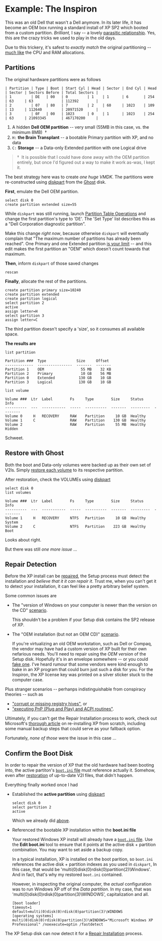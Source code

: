 # Example:  The Inspiron

This was an old Dell that wasn't a Dell anymore.
In its later life, it has become an OEM box running a standard install of XP SP2 which booted from a custom partition.
*Brilliant,* I say -- a lovely [parasitic relationship](http://www.iflscience.com/plants-and-animals/parasites-turn-their-hosts-zombies).
Yes, this are the crazy tricks we used to play in the old days.

Due to this trickery, it's safest to *exactly match* the original partitioning --
[much like](Techniques.md#initial-vm-setup) the CPU and RAM allocations.


## Partitions

The original hardware partitions were as follows

```
| Partition | Type | Boot | Start Cyl | Head | Sector | End Cyl | Head | Sector | Sectors Before | Total Sectors |
| 1         | DE   | 00   | 0         | 1    | 1      | 6       | 254  | 63     | 63             | 112392        |
| 2         | 07   | 80   | 7         | 2    | 60     | 1023    | 109  | 13     | 112640         | 20971520      |
| 3         | 0F   | 00   | 1023      | 0    | 1      | 1023    | 254  | 63     | 21093345       | 467170200     |
```

1. A hidden **Dell OEM partition** -- very small (55MB in this case, vs. the minimum 8MB) &nbsp;&dagger;
2. `H:` **the Brain Transplant** -- a bootable Primary partition with XP, and no data
3. `C:` **Storage** -- a Data-only Extended partition with one Logical drive

> &dagger;&nbsp; It is possible that I could have done away with the OEM partition entirely,
> but once I'd figured out a way to make it work as-was, I kept it.

The best strategy here was to create *one huge VMDK*.
The partitions were re-constructed using [diskpart](Techniques.md#diskpart) from the [Ghost](Tools.md#ghost) disk.

**First**, emulate the Dell OEM partition.

```
select disk 0
create partition extended size=55
```

While `diskpart` was still running, launch [Partition Table Operations](Techniques.md#norton-support-utilities)
and change the first partition's type to 'DE'.
The 'Set Type' list describes this as a "Dell Corporation diagnostic partition".

Make this change *right now*, because otherwise `diskpart` will eventually complain that "The maximum number of partitions has already been reached".
One Primary and one Extended partition [is your limit](Techniques.md#primary-extended-and-logical) --
and this edit makes the first partition an "OEM" which doesn't count towards that maximum.

**Then**, inform `diskpart` of those saved changes

```
rescan
```

**Finally**, allocate the rest of the partitions.

```
create partition primary size=10240
create partition extended
create partition logical
select partition 2
active
assign letter=H
select partition 3
assign letter=C
```

The third partition doesn't specify a 'size', so it consumes all available space.

**The results are**

```
list partition

Partition ###  Type              Size     Offset
-------------  ----------------  -------  -------
Partition 1    OEM                 55 MB    32 KB
Partition 2    Primary             10 GB    56 MB
Partition 0    Extended           130 GB    10 GB
Partition 3    Logical            130 GB    10 GB

list volume

Volume ###  Ltr  Label        Fs     Type        Size     Status     Info
----------  ---  -----------  -----  ----------  -------  ---------  --------
Volume 0     H   RECOVERY     RAW    Partition     10 GB  Healthy
Volume 1     C                RAW    Partition    130 GB  Healthy
Volume 2                      RAW    Partition     55 MB  Healthy    Hidden
```

Schweet.

## Restore with Ghost

Both the boot and Data-only volumes were backed up as their own set of V2Is.
Simply [restore each volume](Techniques.md#restoring-with-ghost) to its respective partition.

After restoration, check the VOLUMEs using [diskpart](Techniques.md#diskpart)

```
select disk 0
list volumes

Volume ###  Ltr  Label        Fs     Type        Size     Status     Info
----------  ---  -----------  -----  ----------  -------  ---------  --------
Volume 1     H   RECOVERY     NTFS   Partition     10 GB  Healthy    System
Volume 2     C                NTFS   Partition    223 GB  Healthy    Boot
```

Looks about right.

But there was still *one more issue* ...

## Repair Detection

Before the XP install can be [repaired](Techniques.md#xp-repair-installation),
the Setup process must detect the installation and *believe that it it can repair it*.
Trust me, when you can't get it to detect your installation, it can feel like a pretty arbitrary belief system.

Some common issues are

- The "version of Windows on your computer is newer than the version on the CD" [scenario](http://support.microsoft.com/en-us/kb/898594).

  This shouldn't be a problem if your Setup disk contains the SP2 release of XP.

- The "OEM installation (but not an OEM CD)" [scenario](http://superuser.com/questions/35290/xp-cd-doesnt-offer-repair-option).

  If you're virtualizing an old OEM workstation, such as Dell or Compaq,
  the vendor may have had a custom version of XP built for their own nefarious needs.
  You'll need to repair using the *OEM version* of the Setup disk.
  Hopefully it's in an envelope somewhere -- or you could [fake one](http://www.geekstogo.com/forum/topic/296146-no-repair-option-when-repairing-windows-xp/).
  I've heard rumour that some vendors were kind enough to bake in an XP program that could burn just such a disk for you.
  For the Inspiron, the XP license key was printed on a silver sticker stuck to the computer case.

Plus stranger scenarios -- perhanps indistinguishable from conspiracy theories -- such as

- ["corrupt or missing registry hives"](http://forums.techguy.org/windows-xp/1030320-windows-xp-install-repair-option.html), or
- ["executing PnP (Plug and Play) and ACPI routines"](http://www.geekstogo.com/forum/topic/296146-no-repair-option-when-repairing-windows-xp/).

Ultimately, if you can't get the Repair Installation process to work,
check out Microsoft's [thorough article](http://support.microsoft.com/en-us/kb/978788) on re-installing XP from scratch,
including some manual backup steps that could serve as your fallback option.

Fortunately, *none of those* were the issue in this case ...

## Confirm the Boot Disk

In order to repair the version of XP that the old hardware had been booting into,
the active partiton's [`boot.ini` file](Techniques.md#bootini) must reference actually it.
Somehow, even after [restoration](#restore-with-ghost) of up-to-date V2I files, that didn't happen.

Everything finally worked once I had

- Established the **active partition** using [diskpart](Techniques.md#diskpart)

  ```
  select disk 0
  select partition 2
  active
  ```

  Which we already did [above](#partitions).

- Referenced the bootable XP installation within the **boot.ini file**

  Your restored Windows XP install will already have a [`boot.ini` file](Techniques.md#bootini).
  Use the **Edit boot.ini** tool to ensure that it points at the active disk + partition combination.
  You may want to set aside a backup copy.

  In a typical installation, XP is installed on the boot parition,
  so `boot.ini` references the active disk + partition indexes as you used in `diskpart`,
  In this case, that would be 'multi(0)disk(0)rdisk(0)partition(2)\Windows'.
  And in fact, that's why my restored `boot.ini` contained.

  However, in inspecting the original computer, the *actual* configuration was to run Windows XP off of the *Data partition*.
  In my case, that was 'multi(0)disk(0)rdisk(0)partition(3)\WINDOWS', capitalization and all.
  ```
  [boot loader]
  timeout=1
  default=multi(0)disk(0)rdisk(0)partition(3)\WINDOWS
  [operating systems]
  multi(0)disk(0)rdisk(0)partition(3)\WINDOWS="Microsoft Windows XP Professional" /noexecute=optin /fastdetect
  ```

The XP Setup disk can now detect it for a [Repair Installation](Techniques.md#xp-recovery-installation) process.
